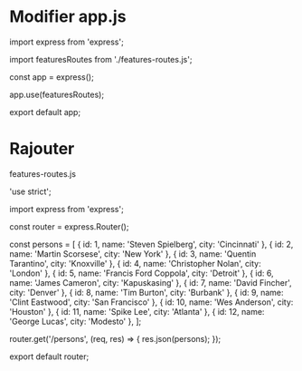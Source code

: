 
# Modifier app.js

import express from 'express';

import featuresRoutes from './features-routes.js';

const app = express();

app.use(featuresRoutes);

export default app;


# Rajouter 

features-routes.js

'use strict';

import express from 'express';

const router = express.Router();

const persons = [
  { id: 1, name: 'Steven Spielberg', city: 'Cincinnati' },
  { id: 2, name: 'Martin Scorsese', city: 'New York' },
  { id: 3, name: 'Quentin Tarantino', city: 'Knoxville' },
  { id: 4, name: 'Christopher Nolan', city: 'London' },
  { id: 5, name: 'Francis Ford Coppola', city: 'Detroit' },
  { id: 6, name: 'James Cameron', city: 'Kapuskasing' },
  { id: 7, name: 'David Fincher', city: 'Denver' },
  { id: 8, name: 'Tim Burton', city: 'Burbank' },
  { id: 9, name: 'Clint Eastwood', city: 'San Francisco' },
  { id: 10, name: 'Wes Anderson', city: 'Houston' },
  { id: 11, name: 'Spike Lee', city: 'Atlanta' },
  { id: 12, name: 'George Lucas', city: 'Modesto' },
];

router.get('/persons', (req, res) => {
  res.json(persons);
});

export default router;

